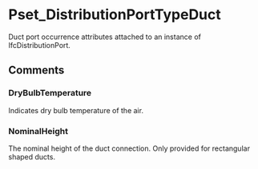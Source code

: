 # Pset_DistributionPortTypeDuct

Duct port occurrence attributes attached to an instance of IfcDistributionPort.
<!-- end of short definition -->

## Comments

### DryBulbTemperature

Indicates dry bulb temperature of the air.

### NominalHeight

The nominal height of the duct connection. Only provided for rectangular shaped ducts.


